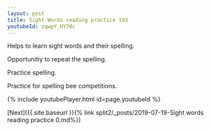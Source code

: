 ```yaml
---
layout: post
title: Sight Words reading practice 193
youtubeId: zqwpY_HY70c
---
```

 
 
Helps to learn sight words and their spelling.

Opportunitiy to repeat the spelling. 

Practice spelling. 
 
Practice for spelling bee competitions. 
 
{% include youtubePlayer.html id=page.youtubeId %}
 
 

[Next]({{ site.baseurl }}{% link  split2/_posts/2019-07-19-Sight words reading practice 0.md%})
 
